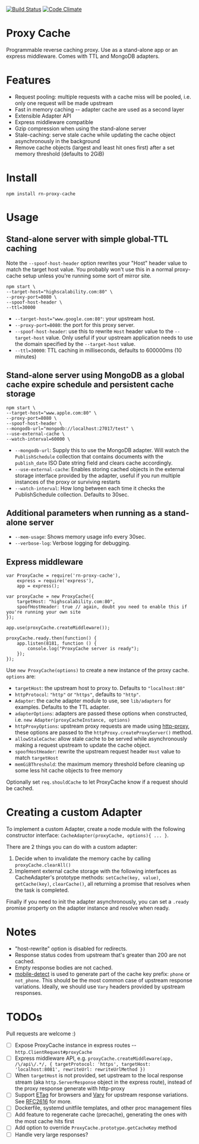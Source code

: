 [![Build Status](https://travis-ci.org/ronalddddd/proxy-cache.svg?branch=master)](https://travis-ci.org/ronalddddd/proxy-cache)
[![Code Climate](https://codeclimate.com/github/ronalddddd/proxy-cache/badges/gpa.svg)](https://codeclimate.com/github/ronalddddd/proxy-cache)
# Proxy Cache

Programmable reverse caching proxy. Use as a stand-alone app or an express middleware. Comes with TTL and MongoDB adapters.

# Features

- Request pooling: multiple requests with a cache miss will be pooled, i.e. only one request will be made upstream
- Fast in memory caching -- adapter cache are used as a second layer
- Extensible Adapter API
- Express middleware compatible
- Gzip compression when using the stand-alone server
- Stale-caching: serve stale cache while updating the cache object asynchronously in the background
- Remove cache objects (largest and least hit ones first) after a set memory threshold (defaults to 2GiB)

# Install

    npm install rn-proxy-cache


# Usage

## Stand-alone server with simple global-TTL caching

Note the `--spoof-host-header` option rewrites your "Host" header value to match the target host value. You probably won't use this in a normal proxy-cache setup unless you're running some sort of mirror site.

    npm start \
    --target-host="highscalability.com:80" \
    --proxy-port=8080 \
    --spoof-host-header \
    --ttl=30000

- `--target-host="www.google.com:80"`: your upstream host.
- `--proxy-port=8080`: the port for this proxy server.
- `--spoof-host-header`: use this to rewrite `Host` header value to the `--target-host` value. Only useful if your upstream application needs to use the domain specified by the `--target-host` value.
- `--ttl=30000`: TTL caching in milliseconds, defaults to 600000ms (10 minutes)

## Stand-alone server using MongoDB as a global cache expire schedule and persistent cache storage

    npm start \
    --target-host="www.apple.com:80" \
    --proxy-port=8080 \
    --spoof-host-header \
    --mongodb-url="mongodb://localhost:27017/test" \
    --use-external-cache \
    --watch-interval=60000 \

- `--mongodb-url`: Supply this to use the MongoDB adapter. Will watch the `PublishSchedule` collection that contains documents with the `publish_date` ISO Date string field and clears cache accordingly.
- `--use-external-cache`: Enables storing cached objects in the external storage interface provided by the adapter, useful if you run multiple instances of the proxy or surviving restarts
- `--watch-interval`: How long between each time it checks the PublishSchedule collection. Defaults to 30sec.

## Additional parameters when running as a stand-alone server

- `--mem-usage`: Shows memory usage info every 30sec.
- `--verbose-log`: Verbose logging for debugging.

## Express middleware

    var ProxyCache = require('rn-proxy-cache'),
        express = require('express'),
        app = express();

    var proxyCache = new ProxyCache({
        targetHost: "highscalability.com:80",
        spoofHostHeader: true // again, doubt you need to enable this if you're running your own site
    });

    app.use(proxyCache.createMiddleware());

    proxyCache.ready.then(function() {
        app.listen(8181, function () {
            console.log("ProxyCache server is ready");
        });
    });

Use `new ProxyCache(options)` to create a new instance of the proxy cache. `options` are:

- `targetHost`: the upstream host to proxy to. Defaults to `"localhost:80"`
- `httpProtocol`: `"http"` or `"https"`, defaults to `"http"`.
- `Adapter`: the cache adapter module to use, see `lib/adapters` for examples. Defaults to the TTL adapter.
- `adapterOptions`: adapters are passed these options when constructed, i.e. `new Adapter(proxyCacheInstance, options)`
- `httpProxyOptions`: upstream proxy requests are made using [http-proxy](https://github.com/nodejitsu/node-http-proxy),
these options are passed to the `httpProxy.createProxyServer()` method.
- `allowStaleCache`: allow stale cache to be served while asynchronously making a request upstream to update the cache object.
- `spoofHostHeader`: rewrite the upstream request header `Host` value to match `targetHost`
- `memGiBThreshold`: the maximum memory threshold before cleaning up some less hit cache objects to free memory

Optionally set `req.shouldCache` to let ProxyCache know if a request should be cached.

# Creating a custom Adapter

To implement a custom Adapter, create a node module with the following constructor interface: `CacheAdapter(proxyCache, options){ ... }`.

There are 2 things you can do with a custom adapter:

1. Decide when to invalidate the memory cache by calling `proxyCache.clearAll()`
2. Implement external cache storage with the following interfaces as CacheAdapter's prototype methods: `setCache(key, value)`, `getCache(key)`, `clearCache()`, all returning a promise that resolves when the task is completed.

Finally if you need to init the adapter asynchronously, you can set a `.ready` promise property on the adapter instance and resolve when ready.

# Notes

- "host-rewrite" option is disabled for redirects.
- Response status codes from upstream that's greater than 200 are not cached.
- Empty response bodies are not cached.
- [mobile-detect](https://www.npmjs.com/package/mobile-detect) is used to generate part of the cache key prefix: `phone` or `not_phone`.
This should be the most common case of upstream response variations. Ideally, we should use `Vary` headers provided by upstream responses.

# TODOs

Pull requests are welcome :)

- [ ] Expose ProxyCache instance in express routes -- `http.ClientRequest#proxyCache`
- [ ] Express middleware API, e.g. `proxyCache.createMiddleware(app, /\/api\/.*/, { targetProtocol: 'https', targetHost: 'localhost:8081', rewriteUrl: rewriteUrlMethod })`
- [ ] When `targetHost` is not provided, set upstream to the local response stream (aka `http.ServerResponse` object in the express route), instead of the proxy response generate with http-proxy
- [ ] Support [ETag](https://en.wikipedia.org/wiki/HTTP_ETag) for browsers and [Vary](https://www.fastly.com/blog/best-practices-for-using-the-vary-header/) for upstream response variations. See [RFC2616](https://www.ietf.org/rfc/rfc2616.txt) for more.
- [ ] Dockerfile, systemd unitfile templates, and other proc management files
- [ ] Add feature to regenerate cache (precache), generating the ones with the most cache hits first
- [ ] Add option to override `ProxyCache.prototype.getCacheKey` method
- [ ] Handle very large responses?
